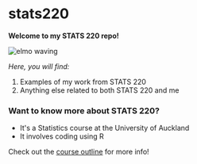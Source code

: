 # stats220

**Welcome to my STATS 220 repo!**

![elmo waving](https://media3.giphy.com/media/v1.Y2lkPTc5MGI3NjExbjR4MXMwM2txcGswOGxxeXJzMHR5N3I1MTFud3g5M2l2OHNyaWVkcyZlcD12MV9pbnRlcm5hbF9naWZfYnlfaWQmY3Q9Zw/3pZipqyo1sqHDfJGtz/giphy.gif)

*Here, you will find:*
1. Examples of my work from STATS 220
2. Anything else related to both STATS 220 and me

### Want to know more about STATS 220?
* It's a Statistics course at the University of Auckland
* It involves coding using R

Check out the [course outline](https://courseoutline.auckland.ac.nz/dco/course/STATS/220/1243) for more info!
